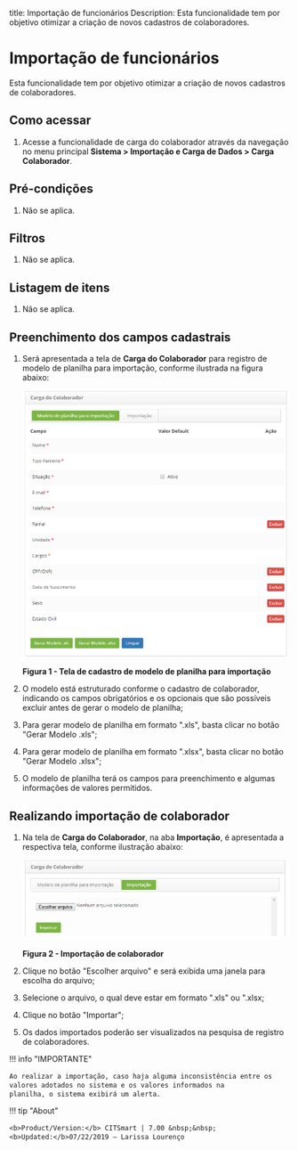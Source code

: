title: Importação de funcionários
Description: Esta funcionalidade tem por objetivo otimizar a criação de novos cadastros de colaboradores.
# Importação de funcionários

Esta funcionalidade tem por objetivo otimizar a criação de novos cadastros de colaboradores.

Como acessar
--------------

1. Acesse a funcionalidade de carga do colaborador através da navegação no menu principal 
**Sistema > Importação e Carga de Dados > Carga Colaborador**.

Pré-condições
----------------

1. Não se aplica.

Filtros
----------

1. Não se aplica.

Listagem de itens
-------------------

1. Não se aplica.

Preenchimento dos campos cadastrais
-------------------------------------

1. Será apresentada a tela de **Carga do Colaborador** para registro de modelo de planilha para importação, conforme ilustrada na 
figura abaixo:

    ![Modelo](images/car-cola.img1.png)
    
    **Figura 1 - Tela de cadastro de modelo de planilha para importação**
    
 2. O modelo está estruturado conforme o cadastro de colaborador, indicando os campos obrigatórios e os opcionais que são possíveis 
 excluir antes de gerar o modelo de planilha;
 
 3. Para gerar modelo de planilha em formato ".xls", basta clicar no botão "Gerar Modelo .xls";
 
 4. Para gerar modelo de planilha em formato ".xlsx", basta clicar no botão "Gerar Modelo .xlsx";
 
 5. O modelo de planilha terá os campos para preenchimento e algumas informações de valores permitidos.
 
Realizando importação de colaborador
---------------------------------------

1. Na tela de **Carga do Colaborador**, na aba **Importação**, é apresentada a respectiva tela, conforme ilustração abaixo:

    ![Importação](images/car-cola.img2.png)
    
    **Figura 2 - Importação de colaborador**
    
2. Clique no botão "Escolher arquivo" e será exibida uma janela para escolha do arquivo;

3. Selecione o arquivo, o qual deve estar em formato ".xls" ou ".xlsx;

4. Clique no botão "Importar";

5. Os dados importados poderão ser visualizados na pesquisa de registro de colaboradores.

!!! info "IMPORTANTE"

    Ao realizar a importação, caso haja alguma inconsistência entre os valores adotados no sistema e os valores informados na
    planilha, o sistema exibirá um alerta.
    
!!! tip "About"

    <b>Product/Version:</b> CITSmart | 7.00 &nbsp;&nbsp;
    <b>Updated:</b>07/22/2019 – Larissa Lourenço
